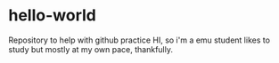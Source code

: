# hello-world
Repository to help with github practice
HI, so i'm a emu student likes to study but mostly at my own pace, thankfully.
